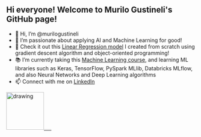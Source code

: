 ## Hi everyone! Welcome to Murilo Gustineli's GitHub page!

- 👋 Hi, I’m @murilogustineli
- 🤖 I’m passionate about applying AI and Machine Learning for good!
- 👀 Check it out this [Linear Regression model](https://github.com/murilogustineli/Machine-Learning/blob/main/1.Linear-Regression%26Gradient-Descent/LinearRegression.ipynb) I created from scratch using gradient descent algorithm and object-oriented programming!
- 📚 I’m currently taking this [Machine Learning course](https://www.coursera.org/learn/machine-learning), and learning ML libraries such as Keras, TensorFlow, PySpark MLlib, Databricks MLflow, and also Neural Networks and Deep Learning algorithms
- 📫 Connect with me on [LinkedIn](https://www.linkedin.com/in/murilo-gustineli/)

[<img src="https://res.cloudinary.com/importdata/image/upload/v1595012354/linkedin_t9qiwy.png" alt="drawing" width="100"/> &nbsp;&nbsp;&nbsp;&nbsp;](https://www.linkedin.com/in/murilo-gustineli/)

<!---
murilogustineli/murilogustineli is a ✨ special ✨ repository because its `README.md` (this file) appears on your GitHub profile.
You can click the Preview link to take a look at your changes.
- 💞️ I’m looking for an opportunity to use my logical and technical skills to help businesses make better data-driven decisions and support them with all their data needs
--->
